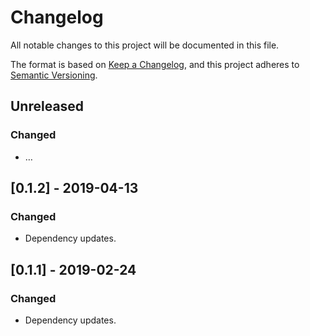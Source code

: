 # Changelog
All notable changes to this project will be documented in this file.

The format is based on [Keep a Changelog](https://keepachangelog.com/en/1.0.0/),
and this project adheres to [Semantic Versioning](https://semver.org/spec/v2.0.0.html).


## Unreleased
### Changed
- …

## [0.1.2] - 2019-04-13
### Changed
- Dependency updates.

## [0.1.1] - 2019-02-24
### Changed
- Dependency updates.
